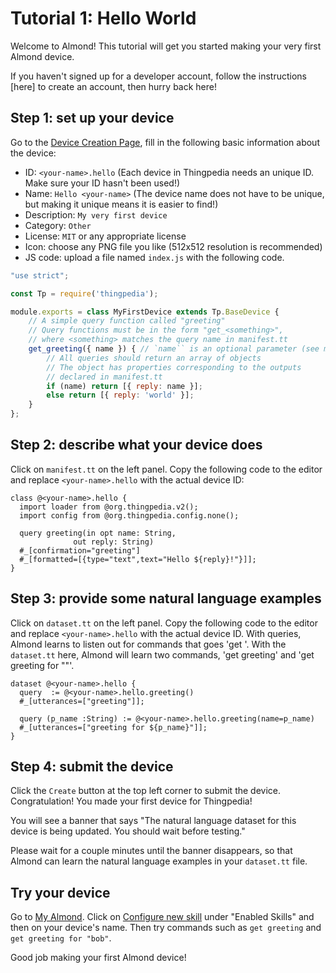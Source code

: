 # Tutorial 1: Hello World

Welcome to Almond! This tutorial will get you started making your very first Almond device.

If you haven't signed up for a developer account, follow the instructions [here] to create an account, then hurry back here!

## Step 1: set up your device
Go to the [Device Creation Page](/thingpedia/upload/create), fill in the following basic information 
about the device:

- ID: `<your-name>.hello` (Each device in Thingpedia needs an unique ID. Make sure your ID hasn't been used!)
- Name: `Hello <your-name>` (The device name does not have to be unique, but making it unique means it is easier to find!)
- Description: `My very first device`
- Category: `Other`
- License: `MIT` or any appropriate license
- Icon: choose any PNG file you like (512x512 resolution is recommended)
- JS code: upload a file named `index.js` with the following code.
```javascript
"use strict";

const Tp = require('thingpedia');

module.exports = class MyFirstDevice extends Tp.BaseDevice {
    // A simple query function called "greeting"
    // Query functions must be in the form "get_<something>",
    // where <something> matches the query name in manifest.tt
    get_greeting({ name }) { // `name`` is an optional parameter (see manifest.tt)
        // All queries should return an array of objects
        // The object has properties corresponding to the outputs
        // declared in manifest.tt
        if (name) return [{ reply: name }];
        else return [{ reply: 'world' }];
    }
};
```

## Step 2: describe what your device does
Click on `manifest.tt` on the left panel. 
Copy the following code to the editor and replace `<your-name>.hello` with the 
actual device ID:
```tt
class @<your-name>.hello {
  import loader from @org.thingpedia.v2();
  import config from @org.thingpedia.config.none();

  query greeting(in opt name: String,
              out reply: String)
  #_[confirmation="greeting"]
  #_[formatted=[{type="text",text="Hello ${reply}!"}]];
}

```

## Step 3: provide some natural language examples
Click on `dataset.tt` on the left panel. 
Copy the following code to the editor and replace `<your-name>.hello` with the 
actual device ID.
With queries, Almond learns to listen out for commands that goes 'get <something>'. With the `dataset.tt` here, Almond will learn two commands, 'get greeting' and 'get greeting for "<name>"'.
```tt
dataset @<your-name>.hello {
  query  := @<your-name>.hello.greeting()
  #_[utterances=["greeting"]];

  query (p_name :String) := @<your-name>.hello.greeting(name=p_name)
  #_[utterances=["greeting for ${p_name}"]];
}
```

## Step 4: submit the device
Click the `Create` button at the top left corner to submit the device. 
Congratulation! You made your first device for Thingpedia!

You will see a banner that says "The natural language dataset for this device is being updated. You should wait before testing."

Please wait for a couple minutes until the banner disappears, so that Almond can learn the natural language examples in your `dataset.tt` file.

## Try your device
Go to [My Almond](/me). 
Click on [Configure new skill](/me/devices/create) under "Enabled Skills" and then on your device's name.
Then try commands such as `get greeting` and `get greeting for "bob"`.

Good job making your first Almond device!
